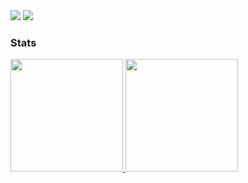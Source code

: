
<img src="https://badges.pufler.dev/visits/Lustach/Lustach?style=flat-square&color=6875f5&logo=github" />
<img src="https://badges.pufler.dev/visits/Lustach/Lustach" />

### Stats

<a href="https://github.com/Lustach">
  <img height="180em" src="https://github-readme-stats-eight-theta.vercel.app/api?username=Lustach&show_icons=true&theme=vue-dark&include_all_commits=true&count_private=true" />
  <img height="180em" src="https://github-readme-stats-eight-theta.vercel.app/api/top-langs/?username=Lustach&layout=compact&exclude_lang=java+r&theme=vue-dark" />
</a>

